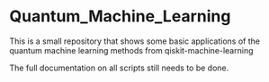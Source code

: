 # Quantum_Machine_Learning

This is a small repository that shows some basic applications of the quantum machine learning methods from qiskit-machine-learning

The full documentation on all scripts still needs to be done.
